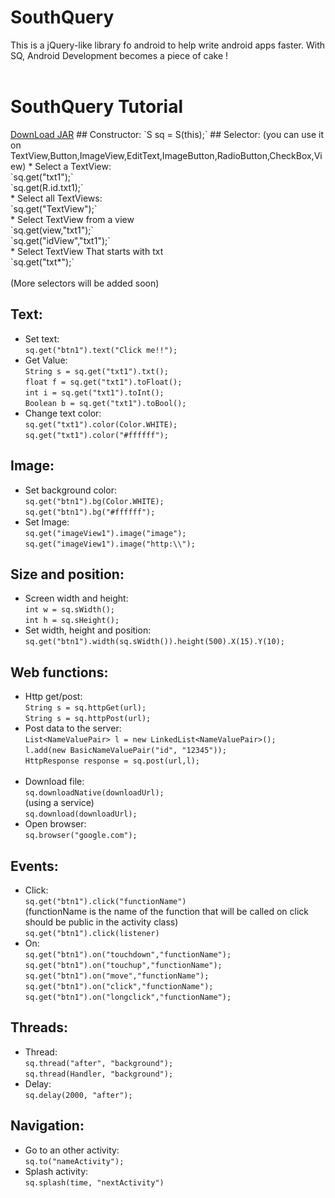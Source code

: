 # SouthQuery
This is a jQuery-like library fo android  to help write android apps faster.
With SQ,  Android Development becomes a piece of cake !  
<br>
<h1>SouthQuery Tutorial</h1>
<a href="https://drive.google.com/file/d/0B1SvoJJn6KDNY2NUUC1ER3JIdTA/view?usp=sharing">DownLoad JAR</a>
## Constructor:
`S sq = S(this);`
## Selector:
(you can use it on TextView,Button,ImageView,EditText,ImageButton,RadioButton,CheckBox,View)
* Select a TextView:<br>
`sq.get("txt1");`<br>
`sq.get(R.id.txt1);`
<br>
* Select all TextViews:<br>
`sq.get("TextView");`<br>
* Select TextView from a view<br>
`sq.get(view,"txt1");`<br>
`sq.get("idView","txt1");`<br>
* Select TextView That starts with txt<br>
`sq.get("txt*");`
<br><br>(More selectors will be added soon)

## Text:
* Set text:<br>
`sq.get("btn1").text("Click me!!");`<br>
* Get Value:<br>
`String s = sq.get("txt1").txt();`<br>
`float f = sq.get("txt1").toFloat();`<br>
`int i = sq.get("txt1").toInt();`<br>
`Boolean b = sq.get("txt1").toBool();`<br>
* Change text color:<br>
`sq.get("txt1").color(Color.WHITE);`<br>
`sq.get("txt1").color("#ffffff");`<br>

## Image:
* Set background color:<br>
`sq.get("btn1").bg(Color.WHITE);`<br>
`sq.get("btn1").bg("#ffffff");`<br>
* Set Image:<br>
`sq.get("imageView1").image("image");`<br>
`sq.get("imageView1").image("http:\\");`<br>

## Size and position:
* Screen width and height:<br>
`int w = sq.sWidth();`<br>
`int h = sq.sHeight();`<br>
* Set width, height and position:<br>
`sq.get("btn1").width(sq.sWidth()).height(500).X(15).Y(10);`<br>

## Web functions:
* Http get/post:<br>
`String s = sq.httpGet(url);`<br>
`String s = sq.httpPost(url);`<br>
* Post data to the server:<br>
`List<NameValuePair> l = new LinkedList<NameValuePair>();`<br>
`l.add(new BasicNameValuePair("id", "12345"));`<br>
`HttpResponse response = sq.post(url,l);`<br><br>
* Download file:<br>
`sq.downloadNative(downloadUrl);`<br>
(using a service)<br>
`sq.download(downloadUrl);`<br>
* Open browser: <br>
`sq.browser("google.com");`<br>

## Events:
* Click:<br>
`sq.get("btn1").click("functionName")`<br>
(functionName is the name of the function that will be called on click should be public in the activity class)<br>
`sq.get("btn1").click(listener)`<br>
* On:<br>
`sq.get("btn1").on("touchdown","functionName");`<br>
`sq.get("btn1").on("touchup","functionName");`<br>
`sq.get("btn1").on("move","functionName");`<br>
`sq.get("btn1").on("click","functionName");`<br>
`sq.get("btn1").on("longclick","functionName");`<br>

## Threads:
* Thread:<br>
`sq.thread("after", "background");`<br>
`sq.thread(Handler, "background");`<br>
* Delay:<br>
`sq.delay(2000, "after");`<br>

## Navigation:
* Go to an other activity:<br>
`sq.to("nameActivity");`<br>
* Splash activity:<br>
`sq.splash(time, "nextActivity")` <br>


